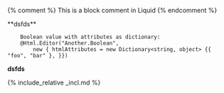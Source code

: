 ---
---
{% comment %}
    This is a block comment in Liquid
{% endcomment %}
<div>
**dsfds**
</div>

```
    Boolean value with attributes as dictionary:
    @Html.Editor("Another.Boolean",
        new { htmlAttributes = new Dictionary<string, object> {{ "foo", "bar" }, }})

```

<div markdown="1">

**dsfds**

</div>

{% include_relative _incl.md %}
